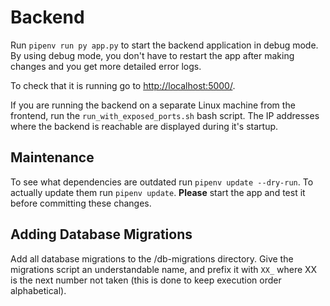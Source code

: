 # Backend

Run `pipenv run py app.py` to start the backend application in debug mode. By using debug mode, you don't have to restart the app after making changes and you get more detailed error logs.

To check that it is running go to [http://localhost:5000/]().

If you are running the backend on a separate Linux machine from the frontend, run the `run_with_exposed_ports.sh` bash script. The IP addresses where the backend is reachable are displayed during it's startup.

## Maintenance

To see what dependencies are outdated run `pipenv update --dry-run`. To actually update them run `pipenv update`. **Please** start the app and test it before committing these changes.

## Adding Database Migrations

Add all database migrations to the /db-migrations directory. Give the migrations script an understandable name, and prefix it with `XX_` where XX is the next number not taken (this is done to keep execution order alphabetical).
